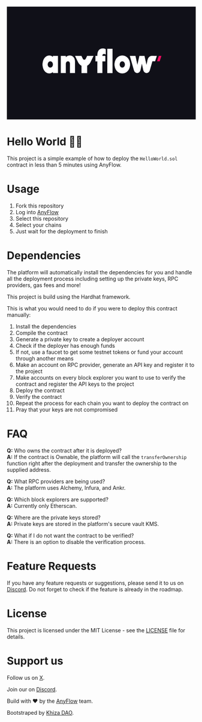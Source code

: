 <!-- img -->
<p align="center">
  <img src="./img/logo1.png" style="max-width: 100%;" height="300"/>
</p>

# Hello World 👋🏻

This project is a simple example of how to deploy the ``HelloWorld.sol`` contract in less than 5 minutes using AnyFlow.

# Usage

1. Fork this repository
2. Log into [AnyFlow](https://app.anyflow.pro)
3. Select this repository
4. Select your chains
5. Just wait for the deployment to finish

# Dependencies

The platform will automatically install the dependencies for you and handle all the deployment process including setting up the private keys, RPC providers, gas fees and more!

This project is build using the Hardhat framework.

This is what you would need to do if you were to deploy this contract manually:

1. Install the dependencies
2. Compile the contract
3. Generate a private key to create a deployer account
4. Check if the deployer has enough funds
5. If not, use a faucet to get some testnet tokens or fund your account through another means
6. Make an account on RPC provider, generate an API key and register it to the project
7. Make accounts on every block explorer you want to use to verify the contract and register the API keys to the project
8. Deploy the contract
9. Verify the contract
10. Repeat the process for each chain you want to deploy the contract on
11. Pray that your keys are not compromised

# FAQ

**Q:** Who owns the contract after it is deployed? <br>
**A:** If the contract is Ownable, the platform will call the `transferOwnership` function right after the deployment and transfer the ownership to the supplied address.

**Q:** What RPC providers are being used?<br>
**A:** The platform uses Alchemy, Infura, and Ankr.

**Q:** Which block explorers are supported?<br>
**A:** Currently only Etherscan.

**Q:** Where are the private keys stored?<br>
**A:** Private keys are stored in the platform's secure vault KMS.

**Q:** What if I do not want the contract to be verified? <br>
**A:** There is an option to disable the verification process.

# Feature Requests

If you have any feature requests or suggestions, please send it to us on [Discord](https://discord.gg/aCygGwBWya). Do not forget to check if the feature is already in the roadmap.

# License

This project is licensed under the MIT License - see the [LICENSE](LICENSE) file for details.

# Support us

Follow us on [X](https://x.com/anyflow_).

Join our on [Discord](https://discord.gg/aCygGwBWya).

Build with ❤️ by the [AnyFlow](https://anyflow.pro/team) team.

Bootstraped by [Khiza DAO](https://khizadao.com).
